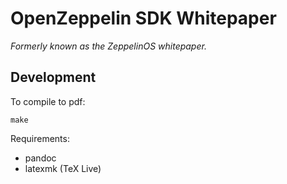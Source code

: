 # OpenZeppelin SDK Whitepaper

_Formerly known as the ZeppelinOS whitepaper._

## Development

To compile to pdf:

    make

Requirements:

- pandoc
- latexmk (TeX Live)
